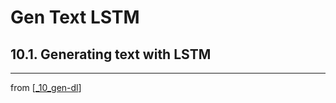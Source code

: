 # Gen Text LSTM

## 10.1. Generating text with LSTM

---
from [[_10_gen-dl]]

[//begin]: # "Autogenerated link references for markdown compatibility"
[_10_gen-dl]: ../_10_gen-dl.md "Generative DL"
[//end]: # "Autogenerated link references"